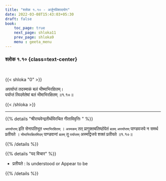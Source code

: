 ```yaml
---
title: "श्लोक १.१० - अर्जुनविशादयोग"
date: 2022-03-08T15:43:03+05:30
draft: false
book:
    toc_page: true
    next_page: shloka11
    prev_page: shloka9
    menu : geeta_menu
---
```




### श्लोक १.१० {class=text-center}

<br/>

{{< shloka  "0"  >}}

अपर्याप्तं तदस्माकं बलं भीष्माभिरक्षितम्।  
पर्याप्तं त्विदमेतेषां बलं भीमाभिरक्षितम्  ॥१.१०॥

{{< /shloka >}}


---

{{% details "श्रीराघवेन्द्रतीर्थविरचित गीताविवृत्तिः " %}}

`अपर्याप्तम्` इति सेनापतिभूत `भष्माभिरक्षितम्` । 
`अस्मकम्` तत् प्रागुक्तबलिष्ठोपेतं `बलम्` `अपर्याप्तम्` पाण्डवजये न समर्थ प्रतीयते ।
`भीमाभिरक्षितमिदम्` पाण्डवानां `बलम्` तु `पर्याप्तम्` अस्मद्विजये शक्तं प्रतीयते ॥१.१०॥  

{{% /details %}}

{{% details "पद विचार" %}}
 - प्रतीयते : Is understood or Appear to be


{{% /details %}}